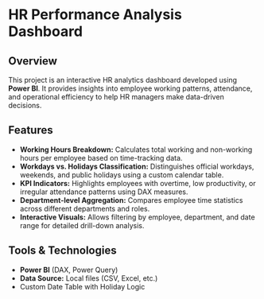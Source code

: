 # HR Performance Analysis Dashboard

## Overview
This project is an interactive HR analytics dashboard developed using **Power BI**. It provides insights into employee working patterns, attendance, and operational efficiency to help HR managers make data-driven decisions.

## Features
- **Working Hours Breakdown:** Calculates total working and non-working hours per employee based on time-tracking data.
- **Workdays vs. Holidays Classification:** Distinguishes official workdays, weekends, and public holidays using a custom calendar table.
- **KPI Indicators:** Highlights employees with overtime, low productivity, or irregular attendance patterns using DAX measures.
- **Department-level Aggregation:** Compares employee time statistics across different departments and roles.
- **Interactive Visuals:** Allows filtering by employee, department, and date range for detailed drill-down analysis.

## Tools & Technologies
- **Power BI** (DAX, Power Query)
- **Data Source:** Local files (CSV, Excel, etc.)
- Custom Date Table with Holiday Logic
